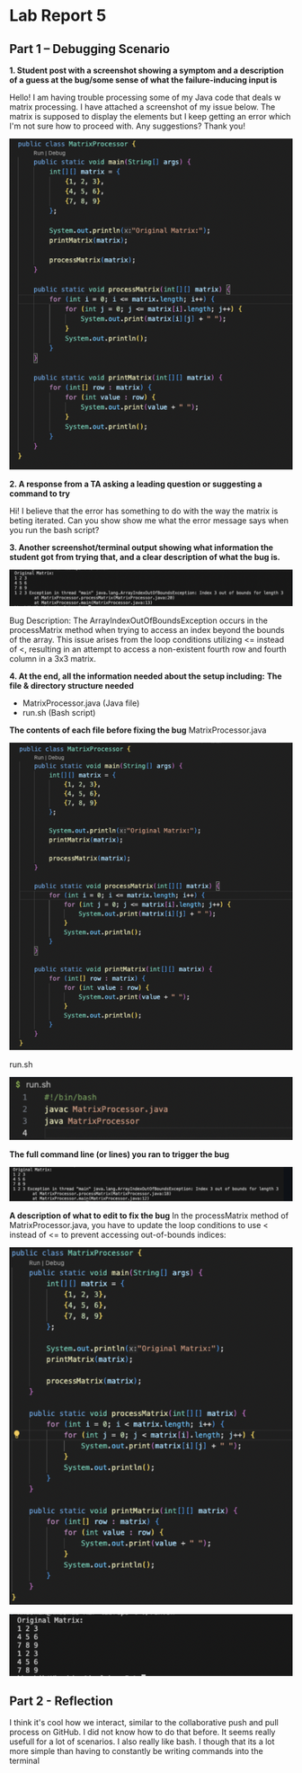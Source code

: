 # Lab Report 5

## Part 1 – Debugging Scenario

**1. Student post with a screenshot showing a symptom and a description of a guess at the bug/some sense of what the failure-inducing input is**

  Hello! I am having trouble processing some of my Java code that deals w matrix processing. I have attached a screenshot of my issue below. The matrix is supposed to display the elements but I keep getting an error which I'm not sure how to proceed with. Any suggestions?
  Thank you!
  
  ![Image](help-ss.png)

**2. A response from a TA asking a leading question or suggesting a command to try**

  Hi! I believe that the error has something to do with the way the matrix is beting iterated. Can you show show me what the error message says when you run the bash script?
   
**3. Another screenshot/terminal output showing what information the student got from trying that, and a clear description of what the bug is.**

  ![Image](errormessage-ss.png)

  Bug Description: 
  The ArrayIndexOutOfBoundsException occurs in the processMatrix method when trying to access an index beyond the bounds of the array. This issue arises from the loop conditions utilizing <= instead of <, resulting in an attempt to access a non-existent fourth row and fourth column in a 3x3 matrix.
   
**4. At the end, all the information needed about the setup including:**
**The file & directory structure needed**
  - MatrixProcessor.java (Java file)
  - run.sh (Bash script)
    
**The contents of each file before fixing the bug**
  MatrixProcessor.java

  ![Image](matrixprocessor-ss.png)

  run.sh

  ![Image](runbash-ss.png)
  
  **The full command line (or lines) you ran to trigger the bug**

  ![Image](commandline-ss.png)

  **A description of what to edit to fix the bug**
  In the processMatrix method of MatrixProcessor.java, you have to update the loop conditions to use < instead of <= to prevent accessing out-of-bounds indices:

  ![Image](workingcode-ss.png)

  ![Image](workingoutput-ss.png)


  ## Part 2 - Reflection

  I think it's cool how we interact, similar to the collaborative push and pull process on GitHub. I did not know how to do that before. It seems really usefull for a lot of scenarios. I also really like bash. I though that its a lot more simple than having to constantly be writing commands into the terminal
